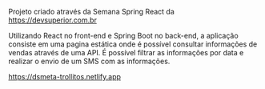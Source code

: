 Projeto criado através da Semana Spring React da https://devsuperior.com.br

Utilizando React no front-end e Spring Boot no back-end, a aplicação consiste em uma pagina estática onde é possível consultar informações de vendas através de uma API.
É possível filtrar as informações por data e realizar o envio de um SMS com as informações.

https://dsmeta-trollitos.netlify.app

